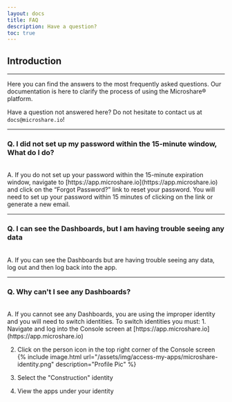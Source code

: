 ```yaml
---
layout: docs
title: FAQ
description: Have a question?
toc: true
---
```



## Introduction
---------------------------------------

Here you can find the answers to the most frequently asked questions. Our documentation is here to clarify the process of using the Microshare® platform. 

Have a question not answered here? Do not hesitate to contact us at `docs@microshare.io`!

---------------------------------------

### Q. I did not set up my password within the 15-minute window, What do I do?
<br>
A. If you do not set up your password within the 15-minute expiration window, navigate to [https://app.microshare.io](https://app.microshare.io) and click on the “Forgot Password?” link to reset your password.  You will need to set up your password within 15 minutes of clicking on the link or generate a new email.
<br>

---------------------------------------


### Q. I can see the Dashboards, but I am having trouble seeing any data 
<br>
A.  If you can see the Dashboards but are having trouble seeing any data, log out and then log back into the app.
<br>

---------------------------------------

### Q. Why can't I see any Dashboards?
<br>
A.  If you cannot see any Dashboards, you are using the improper identity and you will need to switch identities. To switch identities you must:
1. Navigate and log into the Console screen at [https://app.microshare.io](https://app.microshare.io)

2. Click on the person icon in the top right corner of the Console screen
{% include image.html url="/assets/img/access-my-apps/microshare-identity.png" description="Profile Pic" %}
3. Select the "Construction" identity

4. View the apps under your identity
<br>

